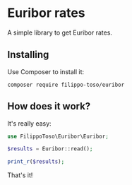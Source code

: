 # Euribor rates

A simple library to get Euribor rates.

## Installing

Use Composer to install it:

```
composer require filippo-toso/euribor
```

## How does it work?

It's really easy:

```php
use FilippoToso\Euribor\Euribor;

$results = Euribor::read();

print_r($results);
```
That's it!